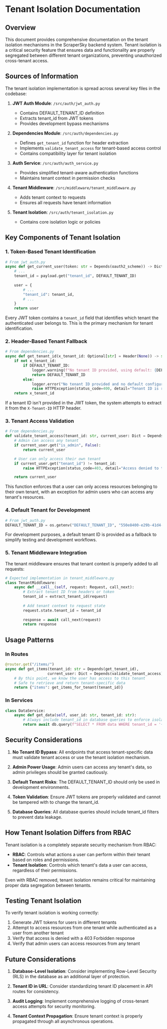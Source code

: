 # Tenant Isolation Documentation

## Overview

This document provides comprehensive documentation on the tenant isolation mechanisms in the ScraperSky backend system. Tenant isolation is a critical security feature that ensures data and functionality are properly segregated between different tenant organizations, preventing unauthorized cross-tenant access.

## Sources of Information

The tenant isolation implementation is spread across several key files in the codebase:

1. **JWT Auth Module**: `/src/auth/jwt_auth.py`
   - Contains DEFAULT_TENANT_ID definition
   - Extracts tenant_id from JWT tokens
   - Provides development bypass mechanisms

2. **Dependencies Module**: `/src/auth/dependencies.py`
   - Defines `get_tenant_id` function for header extraction
   - Implements `validate_tenant_access` for tenant-based access control
   - Contains compatibility layer for tenant isolation

3. **Auth Service**: `/src/auth/auth_service.py`
   - Provides simplified tenant-aware authentication functions
   - Maintains tenant context in permission checks

4. **Tenant Middleware**: `/src/middleware/tenant_middleware.py`
   - Adds tenant context to requests
   - Ensures all requests have tenant information

5. **Tenant Isolation**: `/src/auth/tenant_isolation.py`
   - Contains core isolation logic or policies

## Key Components of Tenant Isolation

### 1. Token-Based Tenant Identification

```python
# From jwt_auth.py
async def get_current_user(token: str = Depends(oauth2_scheme)) -> Dict[str, Any]:
    # ...
    tenant_id = payload.get("tenant_id", DEFAULT_TENANT_ID)
    
    user = {
        # ...
        "tenant_id": tenant_id,
        # ...
    }
    return user
```

Every JWT token contains a `tenant_id` field that identifies which tenant the authenticated user belongs to. This is the primary mechanism for tenant identification.

### 2. Header-Based Tenant Fallback

```python
# From dependencies.py
async def get_tenant_id(x_tenant_id: Optional[str] = Header(None)) -> str:
    if not x_tenant_id:
        if DEFAULT_TENANT_ID:
            logger.warning(f"No tenant ID provided, using default: {DEFAULT_TENANT_ID}")
            return DEFAULT_TENANT_ID
        else:
            logger.error("No tenant ID provided and no default configured")
            raise HTTPException(status_code=400, detail="Tenant ID is required")
    return x_tenant_id
```

If a tenant ID isn't provided in the JWT token, the system attempts to extract it from the `X-Tenant-ID` HTTP header.

### 3. Tenant Access Validation

```python
# From dependencies.py
def validate_tenant_access(tenant_id: str, current_user: Dict = Depends(get_current_user)) -> Dict:
    # Admin can access any tenant
    if current_user.get("is_admin", False):
        return current_user

    # User can only access their own tenant
    if current_user.get("tenant_id") != tenant_id:
        raise HTTPException(status_code=403, detail="Access denied to this tenant")

    return current_user
```

This function enforces that a user can only access resources belonging to their own tenant, with an exception for admin users who can access any tenant's resources.

### 4. Default Tenant for Development

```python
# From jwt_auth.py
DEFAULT_TENANT_ID = os.getenv("DEFAULT_TENANT_ID", "550e8400-e29b-41d4-a716-446655440000")
```

For development purposes, a default tenant ID is provided as a fallback to simplify testing and development workflows.

### 5. Tenant Middleware Integration

The tenant middleware ensures that tenant context is properly added to all requests:

```python
# Expected implementation in tenant_middleware.py
class TenantMiddleware:
    async def __call__(self, request: Request, call_next):
        # Extract tenant ID from headers or token
        tenant_id = extract_tenant_id(request)
        
        # Add tenant context to request state
        request.state.tenant_id = tenant_id
        
        response = await call_next(request)
        return response
```

## Usage Patterns

### In Routes

```python
@router.get("/items/")
async def get_items(tenant_id: str = Depends(get_tenant_id),
                   current_user: Dict = Depends(validate_tenant_access)):
    # By this point, we know the user has access to this tenant
    # Safe to retrieve and return tenant-specific data
    return {"items": get_items_for_tenant(tenant_id)}
```

### In Services

```python
class DataService:
    async def get_data(self, user_id: str, tenant_id: str):
        # Always include tenant_id in database queries to enforce isolation
        return await db.query(f"SELECT * FROM data WHERE tenant_id = '{tenant_id}' AND user_id = '{user_id}'")
```

## Security Considerations

1. **No Tenant ID Bypass**: All endpoints that access tenant-specific data must validate tenant access or use the tenant isolation mechanism.

2. **Admin Power Usage**: Admin users can access any tenant's data, so admin privileges should be granted cautiously.

3. **Default Tenant Risks**: The DEFAULT_TENANT_ID should only be used in development environments.

4. **Token Validation**: Ensure JWT tokens are properly validated and cannot be tampered with to change the tenant_id.

5. **Database Queries**: All database queries should include tenant_id filters to prevent data leakage.

## How Tenant Isolation Differs from RBAC

Tenant isolation is a completely separate security mechanism from RBAC:

- **RBAC**: Controls what actions a user can perform within their tenant based on roles and permissions.
- **Tenant Isolation**: Controls which tenant's data a user can access, regardless of their permissions.

Even with RBAC removed, tenant isolation remains critical for maintaining proper data segregation between tenants.

## Testing Tenant Isolation

To verify tenant isolation is working correctly:

1. Generate JWT tokens for users in different tenants
2. Attempt to access resources from one tenant while authenticated as a user from another tenant
3. Verify that access is denied with a 403 Forbidden response
4. Verify that admin users can access resources from any tenant

## Future Considerations

1. **Database-Level Isolation**: Consider implementing Row-Level Security (RLS) in the database as an additional layer of protection.

2. **Tenant ID in URL**: Consider standardizing tenant ID placement in API routes for consistency.

3. **Audit Logging**: Implement comprehensive logging of cross-tenant access attempts for security monitoring.

4. **Tenant Context Propagation**: Ensure tenant context is properly propagated through all asynchronous operations.